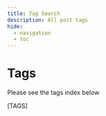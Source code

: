 ```yaml
---
title: Tag Search
description: All post tags
hide:
  - navigation
  - toc
---
```


# Tags

Please see the tags index below

[TAGS]
